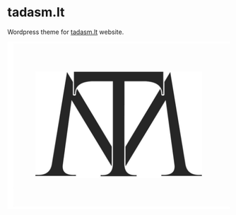 # tadasm.lt
Wordpress theme for [tadasm.lt](http://tadasm.lt) website.

![tadasm.lt logo](/src/screenshot.jpg "tadasm.lt Wordpress theme")
